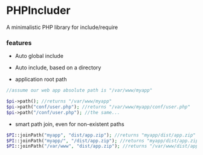 # PHPIncluder

A minimalistic PHP library for include/require

### features

* Auto global include
* Auto include, based on a directory 

* application root path

```php
//assume our web app absolute path is "/var/www/myapp"

$pi->path(); //returns "/var/www/myapp"
$pi->path("conf/user.php"); //returns "/var/www/myapp/conf/user.php"
$pi->path("/conf/user.php"); //the same...
``` 

* smart path join, even for non-existent paths

```php
$PI::joinPath("myapp", "dist/app.zip"); //returns "myapp/dist/app.zip"
$PI::joinPath("myapp/", "/dist/app.zip"); //returns "myapp/dist/app.zip"
$PI::joinPath("/var/www", "dist/app.zip"); //returns "/var/www/dist/app.zip", preserves a root slash
```
 